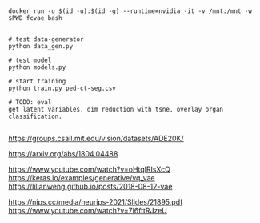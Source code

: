 

```


docker run -u $(id -u):$(id -g) --runtime=nvidia -it -v /mnt:/mnt -w $PWD fcvae bash


# test data-generator
python data_gen.py

# test model
python models.py

# start training
python train.py ped-ct-seg.csv

# TODO: eval
get latent variables, dim reduction with tsne, overlay organ classification.


```

https://groups.csail.mit.edu/vision/datasets/ADE20K/

https://arxiv.org/abs/1804.04488

https://www.youtube.com/watch?v=oHtqlRIsXcQ
https://keras.io/examples/generative/vq_vae
https://lilianweng.github.io/posts/2018-08-12-vae

https://nips.cc/media/neurips-2021/Slides/21895.pdf
https://www.youtube.com/watch?v=7l6fttRJzeU
